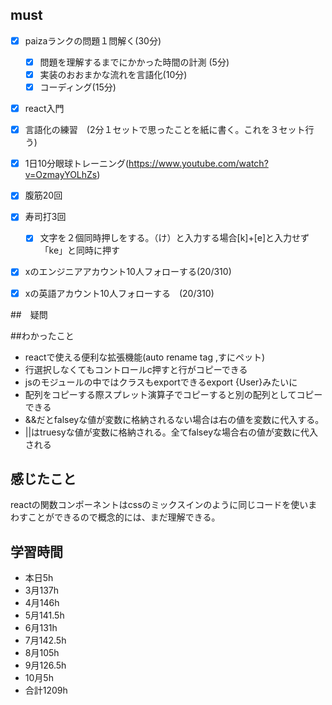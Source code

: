 

## must
- [x] paizaランクの問題１問解く(30分)
  - [x] 問題を理解するまでにかかった時間の計測 (5分)
  - [x] 実装のおおまかな流れを言語化(10分)
  - [x] コーディング(15分)
- [x] react入門
- [x] 言語化の練習　(2分１セットで思ったことを紙に書く。これを３セット行う)
- [x] 1日10分眼球トレーニング(https://www.youtube.com/watch?v=OzmayYOLhZs)
- [x] 腹筋20回
- [x] 寿司打3回
  - [x] 文字を２個同時押しをする。（け）と入力する場合[k]+[e]と入力せず「ke」と同時に押す
- [x] xのエンジニアアカウント10人フォローする(20/310)
- [x] xの英語アカウント10人フォローする　(20/310)
     

##　疑問



##わかったこと
- reactで使える便利な拡張機能(auto rename tag ,すにペット)
- 行選択しなくてもコントロールc押すと行がコピーできる
- jsのモジュールの中ではクラスもexportできるexport {User}みたいに
- 配列をコピーする際スプレット演算子でコピーすると別の配列としてコピーできる
- &&だとfalseyな値が変数に格納されるない場合は右の値を変数に代入する。
- ||はtruesyな値が変数に格納される。全てfalseyな場合右の値が変数に代入される

  
## 感じたこと
reactの関数コンポーネントはcssのミックスインのように同じコードを使いまわすことができるので概念的には、まだ理解できる。


## 学習時間
  - 本日5h
  - 3月137h
  - 4月146h
  - 5月141.5h
  - 6月131h
  - 7月142.5h
  - 8月105h
  - 9月126.5h
  - 10月5h
  - 合計1209h
    







